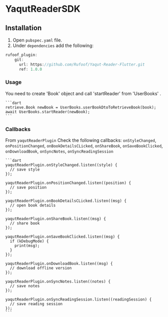
# YaqutReaderSDK

## Installation
1. Open `pubspec.yaml` file.
2. Under `dependencies` add the following:

```dart
rufoof_plugin:
    git:
      url: https://github.com/Rufoof/Yaqut-Reader-Flutter.git
      ref: 1.0.0
```


### Usage

You need to create 'Book' object and call 'startReader' from 'UserBooks'
    .

    ```dart
    retrieve.Book newBook = UserBooks.userBookDtoToRetrieveBook(book);
    await UserBooks.startReader(newBook);
    ```  

### Callbacks

From `yaqutReaderPlugin` Check the following callbacks:
    `onStyleChanged`, `onPositionChanged`, `onBookDetailsCLicked`, `onShareBook`,
    `onSaveBookClicked`, `onDownloadBook`, `onSyncNotes`, `onSyncReadingSession`

    ```dart
    yaqutReaderPlugin.onStyleChanged.listen((style) {
      // save style
    });

    yaqutReaderPlugin.onPositionChanged.listen((position) {
      // save position
    });

    yaqutReaderPlugin.onBookDetailsCLicked.listen((msg) {
      // open book details
    });

    yaqutReaderPlugin.onShareBook.listen((msg) {
      // share book
    });

    yaqutReaderPlugin.onSaveBookClicked.listen((msg) {
      if (kDebugMode) {
        print(msg);
      }
    });

    yaqutReaderPlugin.onDownloadBook.listen((msg) {
      // download offline version
    });

    yaqutReaderPlugin.onSyncNotes.listen((notes) {
      // save notes
    });

    yaqutReaderPlugin.onSyncReadingSession.listen((readingSession) {
      // save reading session
    });
    ```
